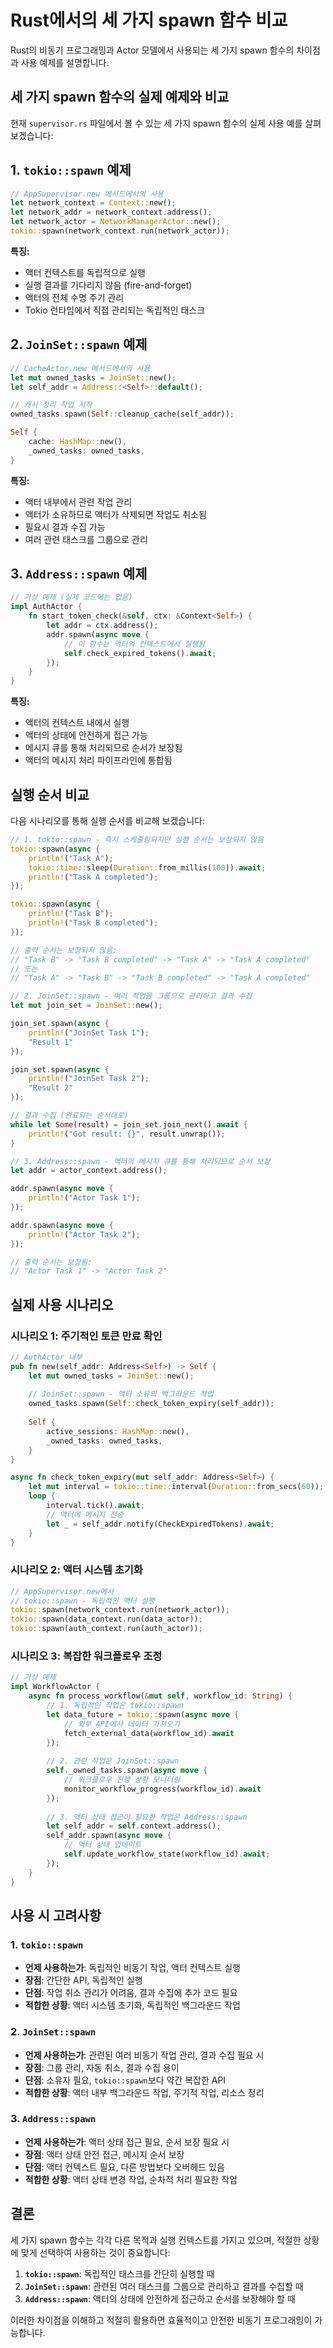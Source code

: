 # Rust에서의 세 가지 spawn 함수 비교

Rust의 비동기 프로그래밍과 Actor 모델에서 사용되는 세 가지 spawn 함수의 차이점과 사용 예제를 설명합니다.

## 세 가지 spawn 함수의 실제 예제와 비교

현재 `supervisor.rs` 파일에서 볼 수 있는 세 가지 spawn 함수의 실제 사용 예를 살펴보겠습니다:

## 1. `tokio::spawn` 예제

```rust
// AppSupervisor.new 메서드에서의 사용
let network_context = Context::new();
let network_addr = network_context.address();
let network_actor = NetworkManagerActor::new();
tokio::spawn(network_context.run(network_actor));
```

**특징:**
- 액터 컨텍스트를 독립적으로 실행
- 실행 결과를 기다리지 않음 (fire-and-forget)
- 액터의 전체 수명 주기 관리
- Tokio 런타임에서 직접 관리되는 독립적인 태스크

## 2. `JoinSet::spawn` 예제

```rust
// CacheActor.new 메서드에서의 사용
let mut owned_tasks = JoinSet::new();
let self_addr = Address::<Self>::default();

// 캐시 정리 작업 시작
owned_tasks.spawn(Self::cleanup_cache(self_addr));

Self {
    cache: HashMap::new(),
    _owned_tasks: owned_tasks,
}
```

**특징:**
- 액터 내부에서 관련 작업 관리
- 액터가 소유하므로 액터가 삭제되면 작업도 취소됨
- 필요시 결과 수집 가능
- 여러 관련 태스크를 그룹으로 관리

## 3. `Address::spawn` 예제

```rust
// 가상 예제 (실제 코드에는 없음)
impl AuthActor {
    fn start_token_check(&self, ctx: &Context<Self>) {
        let addr = ctx.address();
        addr.spawn(async move {
            // 이 함수는 액터의 컨텍스트에서 실행됨
            self.check_expired_tokens().await;
        });
    }
}
```

**특징:**
- 액터의 컨텍스트 내에서 실행
- 액터의 상태에 안전하게 접근 가능
- 메시지 큐를 통해 처리되므로 순서가 보장됨
- 액터의 메시지 처리 파이프라인에 통합됨

## 실행 순서 비교

다음 시나리오를 통해 실행 순서를 비교해 보겠습니다:

```rust
// 1. tokio::spawn - 즉시 스케줄링되지만 실행 순서는 보장되지 않음
tokio::spawn(async {
    println!("Task A");
    tokio::time::sleep(Duration::from_millis(100)).await;
    println!("Task A completed");
});

tokio::spawn(async {
    println!("Task B");
    println!("Task B completed");
});

// 출력 순서는 보장되지 않음:
// "Task B" -> "Task B completed" -> "Task A" -> "Task A completed"
// 또는
// "Task A" -> "Task B" -> "Task B completed" -> "Task A completed"

// 2. JoinSet::spawn - 여러 작업을 그룹으로 관리하고 결과 수집
let mut join_set = JoinSet::new();

join_set.spawn(async {
    println!("JoinSet Task 1");
    "Result 1"
});

join_set.spawn(async {
    println!("JoinSet Task 2");
    "Result 2"
});

// 결과 수집 (완료되는 순서대로)
while let Some(result) = join_set.join_next().await {
    println!("Got result: {}", result.unwrap());
}

// 3. Address::spawn - 액터의 메시지 큐를 통해 처리되므로 순서 보장
let addr = actor_context.address();

addr.spawn(async move {
    println!("Actor Task 1");
});

addr.spawn(async move {
    println!("Actor Task 2");
});

// 출력 순서는 보장됨:
// "Actor Task 1" -> "Actor Task 2"
```

## 실제 사용 시나리오

### 시나리오 1: 주기적인 토큰 만료 확인

```rust
// AuthActor 내부
pub fn new(self_addr: Address<Self>) -> Self {
    let mut owned_tasks = JoinSet::new();
    
    // JoinSet::spawn - 액터 소유의 백그라운드 작업
    owned_tasks.spawn(Self::check_token_expiry(self_addr));
    
    Self {
        active_sessions: HashMap::new(),
        _owned_tasks: owned_tasks,
    }
}

async fn check_token_expiry(mut self_addr: Address<Self>) {
    let mut interval = tokio::time::interval(Duration::from_secs(60));
    loop {
        interval.tick().await;
        // 액터에 메시지 전송
        let _ = self_addr.notify(CheckExpiredTokens).await;
    }
}
```

### 시나리오 2: 액터 시스템 초기화

```rust
// AppSupervisor.new에서
// tokio::spawn - 독립적인 액터 실행
tokio::spawn(network_context.run(network_actor));
tokio::spawn(data_context.run(data_actor));
tokio::spawn(auth_context.run(auth_actor));
```

### 시나리오 3: 복잡한 워크플로우 조정

```rust
// 가상 예제
impl WorkflowActor {
    async fn process_workflow(&mut self, workflow_id: String) {
        // 1. 독립적인 작업은 tokio::spawn
        let data_future = tokio::spawn(async move {
            // 외부 API에서 데이터 가져오기
            fetch_external_data(workflow_id).await
        });
        
        // 2. 관련 작업은 JoinSet::spawn
        self._owned_tasks.spawn(async move {
            // 워크플로우 진행 상황 모니터링
            monitor_workflow_progress(workflow_id).await
        });
        
        // 3. 액터 상태 접근이 필요한 작업은 Address::spawn
        let self_addr = self.context.address();
        self_addr.spawn(async move {
            // 액터 상태 업데이트
            self.update_workflow_state(workflow_id).await;
        });
    }
}
```

## 사용 시 고려사항

### 1. `tokio::spawn`
- **언제 사용하는가**: 독립적인 비동기 작업, 액터 컨텍스트 실행
- **장점**: 간단한 API, 독립적인 실행
- **단점**: 작업 취소 관리가 어려움, 결과 수집에 추가 코드 필요
- **적합한 상황**: 액터 시스템 초기화, 독립적인 백그라운드 작업

### 2. `JoinSet::spawn`
- **언제 사용하는가**: 관련된 여러 비동기 작업 관리, 결과 수집 필요 시
- **장점**: 그룹 관리, 자동 취소, 결과 수집 용이
- **단점**: 소유자 필요, `tokio::spawn`보다 약간 복잡한 API
- **적합한 상황**: 액터 내부 백그라운드 작업, 주기적 작업, 리소스 정리

### 3. `Address::spawn`
- **언제 사용하는가**: 액터 상태 접근 필요, 순서 보장 필요 시
- **장점**: 액터 상태 안전 접근, 메시지 순서 보장
- **단점**: 액터 컨텍스트 필요, 다른 방법보다 오버헤드 있음
- **적합한 상황**: 액터 상태 변경 작업, 순차적 처리 필요한 작업

## 결론

세 가지 spawn 함수는 각각 다른 목적과 실행 컨텍스트를 가지고 있으며, 적절한 상황에 맞게 선택하여 사용하는 것이 중요합니다:

1. **`tokio::spawn`**: 독립적인 태스크를 간단히 실행할 때
2. **`JoinSet::spawn`**: 관련된 여러 태스크를 그룹으로 관리하고 결과를 수집할 때
3. **`Address::spawn`**: 액터의 상태에 안전하게 접근하고 순서를 보장해야 할 때

이러한 차이점을 이해하고 적절히 활용하면 효율적이고 안전한 비동기 프로그래밍이 가능합니다.
